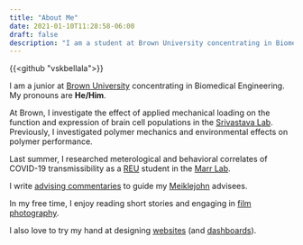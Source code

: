```yaml
---
title: "About Me"
date: 2021-01-10T11:28:58-06:00
draft: false
description: "I am a student at Brown University concentrating in Biomedical Engineering."
---
```

{{<github "vskbellala">}}

I am a junior at [Brown University](https://www.brown.edu/) concentrating in Biomedical Engineering. My pronouns are **He/Him**.

At Brown, I investigate the effect of applied mechanical loading on the function and expression of brain cell populations in the [Srivastava Lab](https://sites.brown.edu/srivastavalab/). Previously, I investigated polymer mechanics and environmental effects on polymer performance.

Last summer, I researched meterological and behavioral correlates of COVID-19 transmissibility as a [REU](https://www.schmalelab.spes.vt.edu/REU/home.html) student in the [Marr Lab](http://www.air.cee.vt.edu/).

I write [advising commentaries](/advising) to guide my [Meiklejohn](https://www.brown.edu/academics/college/advising/peer/) advisees.

In my free time, I enjoy reading short stories and engaging in [film photography](/photos).

I also love to try my hand at designing [websites](/projects/covid-visuals/) (and [dashboards](/projects/solar-charger)).